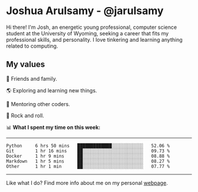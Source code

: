 # Joshua Arulsamy - @jarulsamy

Hi there! I'm Josh, an energetic young professional, computer science student at the University of Wyoming, seeking a career that fits my professional skills, and personality. I love tinkering and learning anything related to computing.

## My values

:yellow_heart: Friends and family.

:earth_americas: Exploring and learning new things.

:book: Mentoring other coders.

:guitar: Rock and roll.

:bar_chart: **What I spent my time on this week:**

------
<!--START_SECTION:waka-->
```text
Python     6 hrs 50 mins   █████████████░░░░░░░░░░░░   52.06 % 
Git        1 hr 16 mins    ██░░░░░░░░░░░░░░░░░░░░░░░   09.73 % 
Docker     1 hr 9 mins     ██░░░░░░░░░░░░░░░░░░░░░░░   08.88 % 
Markdown   1 hr 5 mins     ██░░░░░░░░░░░░░░░░░░░░░░░   08.27 % 
Other      1 hr 1 min      ██░░░░░░░░░░░░░░░░░░░░░░░   07.77 %
```
<!--END_SECTION:waka-->
------

Like what I do? Find more info about me on my personal [webpage](https://arulsamy.me).
